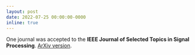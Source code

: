 ```yaml
---
layout: post
date: 2022-07-25 00:00:00-0000
inline: true
---
```


One journal was accepted to the **IEEE Journal of Selected Topics in Signal Processing**. [ArXiv version](https://arxiv.org/abs/2207.04356).